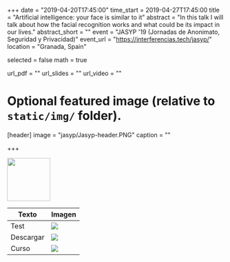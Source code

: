 +++
date = "2019-04-20T17:45:00"
time_start = 2019-04-27T17:45:00
title = "Artificial intelligence: your face is similar to it"
abstract = "In this talk I will talk about how the facial recognition works and what could be its impact in our lives."
abstract_short = ""
event = "JASYP '19 (Jornadas de Anonimato, Seguridad y Privacidad)"
event_url = "https://interferencias.tech/jasyp/"
location = "Granada, Spain"

selected = false
math = true

url_pdf = ""
url_slides = ""
url_video = ""

# Optional featured image (relative to `static/img/` folder).
[header]
image = "jasyp/Jasyp-header.PNG"
caption = ""

+++

<img src="/img/jasyp/jasyp1.jpeg" alt="" width="100"/>

<table>
<thead>
<tr>
	<th>Texto</th>
	<th>Imagen</th>
</tr>
</thead>
<tr>
	<td>Test</td>
	<td><img src="/img/jasyp/jasyp1.jpeg"/></td>
</tr>
<tr>
	<td>Descargar</td>
	<td><img src="/img/jasyp/jasyp2.jpeg"/></td>
</tr>
<tr>
	<td>Curso</td>
	<td><img src="/img/jasyp/jasyp3.jpeg"/></td>
</tr>
</table>

